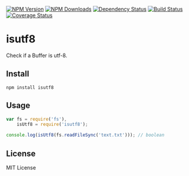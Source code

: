 [![NPM Version](https://img.shields.io/npm/v/isutf8.svg?style=flat)](https://www.npmjs.org/package/isutf8)
[![NPM Downloads](https://img.shields.io/npm/dm/isutf8.svg?style=flat)](https://www.npmjs.org/package/isutf8)
[![Dependency Status](https://img.shields.io/david/dev/hcodes/isutf8.svg?style=flat)](https://gemnasium.com/hcodes/isutf8)
[![Build Status](https://img.shields.io/travis/hcodes/isutf8.svg?style=flat)](https://travis-ci.org/hcodes/isutf8)
[![Coverage Status](https://img.shields.io/coveralls/hcodes/isutf8.svg?branch=master)](https://coveralls.io/r/hcodes/isutf8)

isutf8
======

Check if a Buffer is utf-8.

## Install
`npm install isutf8`

## Usage
```JavaScript
var fs = require('fs'),
    isUtf8 = require('isutf8');

console.log(isUtf8(fs.readFileSync('text.txt'))); // boolean

```

## License
MIT License
